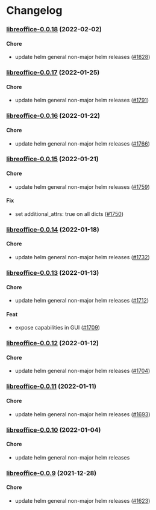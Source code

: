 # Changelog<br>


<a name="libreoffice-0.0.18"></a>
### [libreoffice-0.0.18](https://github.com/truecharts/apps/compare/libreoffice-0.0.17...libreoffice-0.0.18) (2022-02-02)

#### Chore

* update helm general non-major helm releases ([#1828](https://github.com/truecharts/apps/issues/1828))



<a name="libreoffice-0.0.17"></a>
### [libreoffice-0.0.17](https://github.com/truecharts/apps/compare/libreoffice-0.0.16...libreoffice-0.0.17) (2022-01-25)

#### Chore

* update helm general non-major helm releases ([#1791](https://github.com/truecharts/apps/issues/1791))



<a name="libreoffice-0.0.16"></a>
### [libreoffice-0.0.16](https://github.com/truecharts/apps/compare/libreoffice-0.0.15...libreoffice-0.0.16) (2022-01-22)

#### Chore

* update helm general non-major helm releases ([#1766](https://github.com/truecharts/apps/issues/1766))



<a name="libreoffice-0.0.15"></a>
### [libreoffice-0.0.15](https://github.com/truecharts/apps/compare/libreoffice-0.0.14...libreoffice-0.0.15) (2022-01-21)

#### Chore

* update helm general non-major helm releases ([#1759](https://github.com/truecharts/apps/issues/1759))

#### Fix

* set additional_attrs: true on all dicts ([#1750](https://github.com/truecharts/apps/issues/1750))



<a name="libreoffice-0.0.14"></a>
### [libreoffice-0.0.14](https://github.com/truecharts/apps/compare/libreoffice-0.0.13...libreoffice-0.0.14) (2022-01-18)

#### Chore

* update helm general non-major helm releases ([#1732](https://github.com/truecharts/apps/issues/1732))



<a name="libreoffice-0.0.13"></a>
### [libreoffice-0.0.13](https://github.com/truecharts/apps/compare/libreoffice-0.0.12...libreoffice-0.0.13) (2022-01-13)

#### Chore

* update helm general non-major helm releases ([#1712](https://github.com/truecharts/apps/issues/1712))

#### Feat

* expose capabilities in GUI ([#1709](https://github.com/truecharts/apps/issues/1709))



<a name="libreoffice-0.0.12"></a>
### [libreoffice-0.0.12](https://github.com/truecharts/apps/compare/libreoffice-0.0.11...libreoffice-0.0.12) (2022-01-12)

#### Chore

* update helm general non-major helm releases ([#1704](https://github.com/truecharts/apps/issues/1704))



<a name="libreoffice-0.0.11"></a>
### [libreoffice-0.0.11](https://github.com/truecharts/apps/compare/libreoffice-0.0.10...libreoffice-0.0.11) (2022-01-11)

#### Chore

* update helm general non-major helm releases ([#1693](https://github.com/truecharts/apps/issues/1693))



<a name="libreoffice-0.0.10"></a>
### [libreoffice-0.0.10](https://github.com/truecharts/apps/compare/libreoffice-0.0.9...libreoffice-0.0.10) (2022-01-04)

#### Chore

* update helm general non-major helm releases



<a name="libreoffice-0.0.9"></a>
### [libreoffice-0.0.9](https://github.com/truecharts/apps/compare/libreoffice-0.0.8...libreoffice-0.0.9) (2021-12-28)

#### Chore

* update helm general non-major helm releases ([#1623](https://github.com/truecharts/apps/issues/1623))

